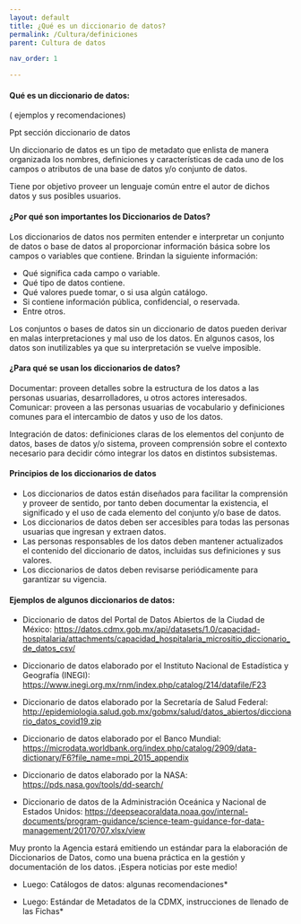 ```yaml
---
layout: default
title: ¿Qué es un diccionario de datos?
permalink: /Cultura/definiciones
parent: Cultura de datos

nav_order: 1

---
```



<h4><b>Qué es un diccionario de datos:</b></h4>( ejemplos y recomendaciones)



Ppt sección diccionario de datos

Un diccionario de datos es un tipo de metadato que enlista de manera organizada los nombres, definiciones y características de cada uno de los campos o atributos de una base de datos y/o conjunto de datos. 

Tiene por objetivo proveer un lenguaje común entre el autor de dichos datos y sus posibles usuarios.

<h4><b>¿Por qué son importantes los Diccionarios de Datos?</b>
</h4>
Los diccionarios de datos nos permiten entender e interpretar un conjunto de datos o base de datos al proporcionar información básica sobre los campos o variables que contiene. Brindan la siguiente información:

- Qué significa cada campo o variable. 
- Qué tipo de datos contiene. 
- Qué valores puede tomar, o si usa algún catálogo.
- Si contiene información pública, confidencial, o reservada.
- Entre otros. 

Los conjuntos o bases de datos sin un diccionario de datos pueden derivar en malas interpretaciones y mal uso de los datos. En algunos casos, los datos son inutilizables ya que su interpretación se vuelve imposible. 

<h4><b>¿Para qué se usan los diccionarios de datos? 
</b></h4>
Documentar: proveen detalles sobre la estructura de los datos a las personas usuarias, desarrolladores, u otros actores interesados. 
Comunicar: proveen a las personas usuarias de vocabulario y definiciones comunes para el intercambio de datos y uso de los datos. 

Integración de datos: definiciones claras de los elementos del conjunto de datos, bases de datos y/o sistema, proveen comprensión sobre el contexto necesario para decidir cómo integrar los datos en distintos subsistemas.

<h4><b>Principios de los diccionarios de datos
</b></h4>

- Los diccionarios de datos están diseñados para facilitar la comprensión y proveer de sentido, por tanto deben documentar la existencia, el significado y el uso de cada elemento del conjunto y/o base de datos.
- Los diccionarios de datos deben ser accesibles para todas las personas usuarias que ingresan y extraen datos.
- Las personas responsables de los datos deben mantener actualizados el contenido del diccionario de datos, incluidas sus definiciones y sus valores.
- Los diccionarios de datos deben revisarse periódicamente para garantizar su vigencia.

<h4><b>Ejemplos de algunos diccionarios de datos:
</b></h4>

* Diccionario de datos del Portal de Datos Abiertos de la Ciudad de México: https://datos.cdmx.gob.mx/api/datasets/1.0/capacidad-hospitalaria/attachments/capacidad_hospitalaria_micrositio_diccionario_de_datos_csv/

* Diccionario de datos elaborado por el Instituto Nacional de Estadística y Geografía (INEGI): https://www.inegi.org.mx/rnm/index.php/catalog/214/datafile/F23

* Diccionario de datos elaborado por la Secretaría de Salud Federal: http://epidemiologia.salud.gob.mx/gobmx/salud/datos_abiertos/diccionario_datos_covid19.zip
 
* Diccionario de datos elaborado por el Banco Mundial: https://microdata.worldbank.org/index.php/catalog/2909/data-dictionary/F6?file_name=mpi_2015_appendix 

* Diccionario de datos elaborado por la NASA: https://pds.nasa.gov/tools/dd-search/ 

* Diccionario de datos de la Administración Oceánica y Nacional de Estados Unidos: https://deepseacoraldata.noaa.gov/internal-documents/program-guidance/science-team-guidance-for-data-management/20170707.xlsx/view 

Muy pronto la Agencia estará emitiendo un estándar para la elaboración de Diccionarios de Datos, como una buena práctica en la gestión y documentación de los datos. ¡Espera noticias por este medio!

- Luego: Catálogos de datos: algunas recomendaciones*

- Luego: Estándar de Metadatos de la CDMX, instrucciones de llenado de las Fichas* 
